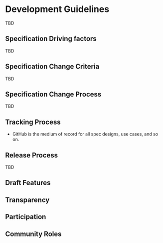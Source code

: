 # Development Guidelines

TBD

## Specification Driving factors

TBD

## Specification Change Criteria

TBD

## Specification Change Process

TBD

## Tracking Process

* GitHub is the medium of record for all spec designs, use cases, and so on.

## Release Process

TBD

## Draft Features

## Transparency

## Participation

## Community Roles
